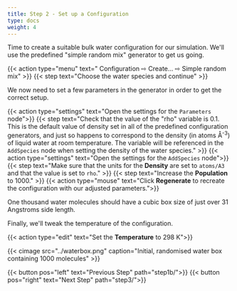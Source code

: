 ```yaml
---
title: Step 2 - Set up a Configuration
type: docs
weight: 4
---
```



Time to create a suitable bulk water configuration for our simulation. We'll use the predefined "simple random mix" generator to get us going.

{{< action type="menu" text=" Configuration &#8680; Create... &#8680; Simple random mix" >}}
{{< step text="Choose the water species and continue" >}}

We now need to set a few parameters in the generator in order to get the correct setup.

{{< action type="settings" text="Open the settings for the `Parameters` node">}}
{{< step text="Check that the value of the \"rho\" variable is 0.1. This is the default value of density set in all of the predefined configuration generators, and just so happens to correspond to the density (in atoms &#8491;<sup>-3</sup>) of liquid water at room temperature. The variable will be referenced in the `AddSpecies` node when setting the density of the water species." >}}
{{< action type="settings" text="Open the settings for the `AddSpecies` node">}}
{{< step text="Make sure that the units for the **Density** are set to `atoms/A3` and that the value is set to `rho`." >}}
{{< step text="Increase the **Population** to 1000." >}}
{{< action type="mouse" text="Click **Regenerate** to recreate the configuration with our adjusted parameters.">}}


One thousand water molecules should have a cubic box size of just over 31 Angstroms side length.

Finally, we'll tweak the temperature of the configuration.

{{< action type="edit" text="Set the **Temperature** to 298 K">}}

{{< cimage src="../waterbox.png" caption="Initial, randomised water box containing 1000 molecules" >}}

{{< button pos="left" text="Previous Step" path="step1b/">}}
{{< button pos="right" text="Next Step" path="step3/">}}
